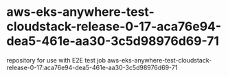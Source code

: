# aws-eks-anywhere-test-cloudstack-release-0-17-aca76e94-dea5-461e-aa30-3c5d98976d69-71
repository for use with E2E test job aws-eks-anywhere-test-cloudstack-release-0-17:aca76e94-dea5-461e-aa30-3c5d98976d69-71
